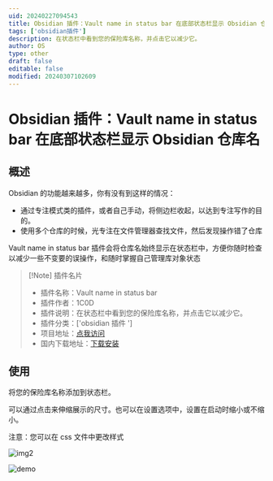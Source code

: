 ```yaml
---
uid: 20240227094543
title: Obsidian 插件：Vault name in status bar 在底部状态栏显示 Obsidian 仓库名
tags: ['obsidian插件']
description: 在状态栏中看到您的保险库名称，并点击它以减少它。
author: OS
type: other
draft: false
editable: false
modified: 20240307102609
---
```


# Obsidian 插件：Vault name in status bar 在底部状态栏显示 Obsidian 仓库名

## 概述

Obsidian 的功能越来越多，你有没有到这样的情况：

- 通过专注模式类的插件，或者自己手动，将侧边栏收起，以达到专注写作的目的。
- 使用多个仓库的时候，光专注在文件管理器查找文件，然后发现操作错了仓库

Vault name in status bar 插件会将仓库名始终显示在状态栏中，方便你随时检查以减少一些不变要的误操作，和随时掌握自己管理库对象状态

> [!Note] 插件名片
> - 插件名称：Vault name in status bar
> - 插件作者：1C0D
> - 插件说明：在状态栏中看到您的保险库名称，并点击它以减少它。
> - 插件分类：['obsidian 插件 ']
> - 项目地址：[点我访问](https://github.com/1C0D/Obsidian-Vault-Name-in-Status-Bar)
> - 国内下载地址：[下载安装](https://pkmer.cn/products/plugin/pluginMarket/?vault-name-status-bar)

## 使用

将您的保险库名称添加到状态栏。

可以通过点击来伸缩展示的尺寸。也可以在设置选项中，设置在启动时缩小或不缩小。

注意：您可以在 css 文件中更改样式

 ![img2](https://cdn.pkmer.cn/covers/vault-name-status-bar_2_0.jpeg!pkmer)

![demo](https://cdn.pkmer.cn/covers/vault-name-status-bar_2_1.gif)
